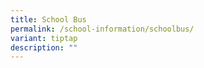 ```yaml
---
title: School Bus
permalink: /school-information/schoolbus/
variant: tiptap
description: ""
---
```

